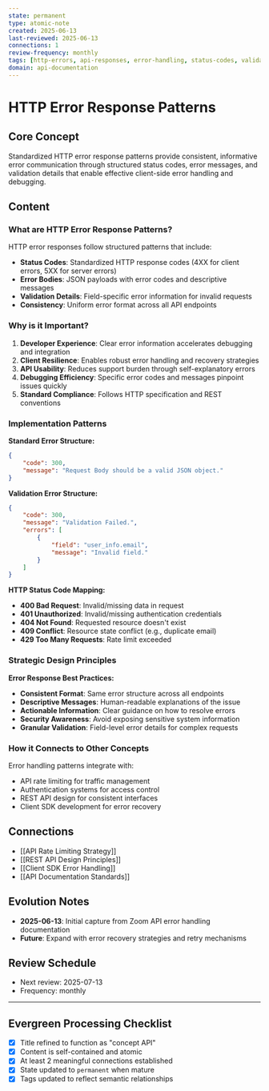 ```yaml
---
state: permanent
type: atomic-note
created: 2025-06-13
last-reviewed: 2025-06-13
connections: 1
review-frequency: monthly
tags: [http-errors, api-responses, error-handling, status-codes, validation]
domain: api-documentation
---
```

# HTTP Error Response Patterns

## Core Concept

Standardized HTTP error response patterns provide consistent, informative error communication through structured status codes, error messages, and validation details that enable effective client-side error handling and debugging.

## Content

### What are HTTP Error Response Patterns?

HTTP error responses follow structured patterns that include:
- **Status Codes**: Standardized HTTP response codes (4XX for client errors, 5XX for server errors)
- **Error Bodies**: JSON payloads with error codes and descriptive messages
- **Validation Details**: Field-specific error information for invalid requests
- **Consistency**: Uniform error format across all API endpoints

### Why is it Important?

1. **Developer Experience**: Clear error information accelerates debugging and integration
2. **Client Resilience**: Enables robust error handling and recovery strategies
3. **API Usability**: Reduces support burden through self-explanatory errors
4. **Debugging Efficiency**: Specific error codes and messages pinpoint issues quickly
5. **Standard Compliance**: Follows HTTP specification and REST conventions

### Implementation Patterns

**Standard Error Structure:**
```json
{
    "code": 300,
    "message": "Request Body should be a valid JSON object."
}
```

**Validation Error Structure:**
```json
{
    "code": 300,
    "message": "Validation Failed.",
    "errors": [
        {
            "field": "user_info.email",
            "message": "Invalid field."
        }
    ]
}
```

**HTTP Status Code Mapping:**
- **400 Bad Request**: Invalid/missing data in request
- **401 Unauthorized**: Invalid/missing authentication credentials
- **404 Not Found**: Requested resource doesn't exist
- **409 Conflict**: Resource state conflict (e.g., duplicate email)
- **429 Too Many Requests**: Rate limit exceeded

### Strategic Design Principles

**Error Response Best Practices:**
- **Consistent Format**: Same error structure across all endpoints
- **Descriptive Messages**: Human-readable explanations of the issue
- **Actionable Information**: Clear guidance on how to resolve errors
- **Security Awareness**: Avoid exposing sensitive system information
- **Granular Validation**: Field-level error details for complex requests

### How it Connects to Other Concepts

Error handling patterns integrate with:
- API rate limiting for traffic management
- Authentication systems for access control
- REST API design for consistent interfaces
- Client SDK development for error recovery

## Connections

- [[API Rate Limiting Strategy]]
- [[REST API Design Principles]]
- [[Client SDK Error Handling]]
- [[API Documentation Standards]]

## Evolution Notes

- **2025-06-13**: Initial capture from Zoom API error handling documentation
- **Future**: Expand with error recovery strategies and retry mechanisms

## Review Schedule

- Next review: 2025-07-13
- Frequency: monthly

---

## Evergreen Processing Checklist

- [x] Title refined to function as "concept API"
- [x] Content is self-contained and atomic
- [x] At least 2 meaningful connections established
- [x] State updated to `permanent` when mature
- [x] Tags updated to reflect semantic relationships